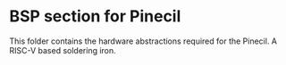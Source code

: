 # BSP section for Pinecil 

This folder contains the hardware abstractions required for the Pinecil. A RISC-V based soldering iron.
